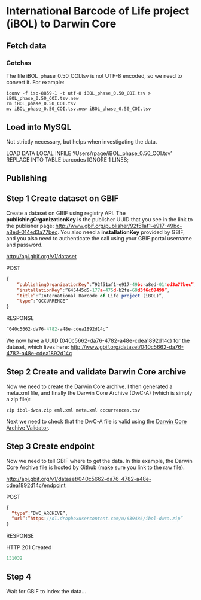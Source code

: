 # International Barcode of Life project (iBOL) to Darwin Core

## Fetch data


### Gotchas

The file iBOL_phase_0.50_COI.tsv is not UTF-8 encoded, so we need to convert it. For example:

```
iconv -f iso-8859-1 -t utf-8 iBOL_phase_0.50_COI.tsv > iBOL_phase_0.50_COI.tsv.new
rm iBOL_phase_0.50_COI.tsv
mv iBOL_phase_0.50_COI.tsv.new iBOL_phase_0.50_COI.tsv
```

## Load into MySQL

Not strictly necessary, but helps when investigating the data.

LOAD DATA LOCAL INFILE ‘/Users/rpage/iBOL_phase_0.50_COI.tsv’ REPLACE INTO TABLE barcodes IGNORE 1 LINES;





## Publishing

## Step 1 Create dataset on GBIF

Create a dataset on GBIF using registry API. The **publishingOrganizationKey** is the publisher UUID that you see in the link to the publisher page: http://www.gbif.org/publisher/92f51af1-e917-49bc-a8ed-014ed3a77bec. You also need a **installationKey** provided by GBIF, and you also need to authenticate the call using your GBIF portal username and password.

http://api.gbif.org/v1/dataset

POST

```javascript
{
	“publishingOrganizationKey”:”92f51af1-e917-49bc-a8ed-014ed3a77bec”,
	“installationKey”:”645445d5-177a-475d-b2fe-69d3f6c89498”,
	“title”:”International Barcode of Life project (iBOL)”,
	“type”:”OCCURRENCE” 
}
```
RESPONSE

```javascript
“040c5662-da76-4782-a48e-cdea1892d14c”
```

We now have a UUID (040c5662-da76-4782-a48e-cdea1892d14c) for the dataset, which lives here: http://www.gbif.org/dataset/040c5662-da76-4782-a48e-cdea1892d14c

## Step 2 Create and validate Darwin Core archive

Now we need to create the Darwin Core archive. 
I then generated a meta.xml file, and finally the Darwin Core Archive (DwC-A) (which is simply a zip file):

```
zip ibol-dwca.zip eml.xml meta.xml occurrences.tsv 
```

Next we need to check that the DwC-A file is valid using the [Darwin Core Archive Validator](http://tools.gbif.org/dwca-validator/).

## Step 3 Create endpoint

Now we need to tell GBIF where to get the data. In this example, the Darwin Core Archive file is hosted by Github (make sure you link to the raw file).

http://api.gbif.org/v1/dataset/040c5662-da76-4782-a48e-cdea1892d14c/endpoint

POST
```javascript
{
  “type”:”DWC_ARCHIVE”,
  “url”:”https://dl.dropboxusercontent.com/u/639486/ibol-dwca.zip”
}
```

RESPONSE 

HTTP 201 Created

```javascript
131032
```

## Step 4

Wait for GBIF to index the data…



